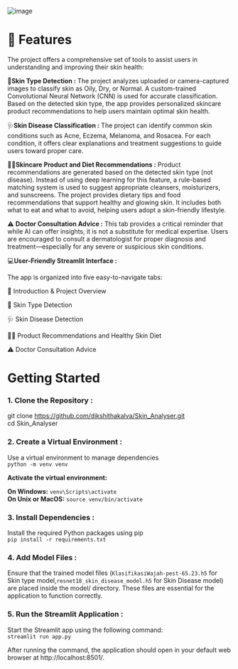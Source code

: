 ![image](https://github.com/user-attachments/assets/a1e0157e-4bfd-4948-b125-43b90e036892)

# 🌟 **Features** <br>

The project offers a comprehensive set of tools to assist users in understanding and improving their skin health:


🧬**Skin Type Detection :**
The project analyzes uploaded or camera-captured images to classify skin as Oily, Dry, or Normal. A custom-trained Convolutional Neural Network (CNN) is used for accurate classification. Based on the detected skin type, the app provides personalized skincare product recommendations to help users maintain optimal skin health.


🩺**Skin Disease Classification :**
The project can identify common skin conditions such as Acne, Eczema, Melanoma, and Rosacea. For each condition, it offers clear explanations and treatment suggestions to guide users toward proper care.


🧴🥗**Skincare Product and Diet Recommendations :**
Product recommendations are generated based on the detected skin type (not disease). Instead of using deep learning for this feature, a rule-based matching system is used to suggest appropriate cleansers, moisturizers, and sunscreens. The project provides dietary tips and food recommendations that support healthy and glowing skin. It includes both what to eat and what to avoid, helping users adopt a skin-friendly lifestyle.


⚠️ **Doctor Consultation Advice :**
This tab provides a critical reminder that while AI can offer insights, it is not a substitute for medical expertise. Users are encouraged to consult a dermatologist for proper diagnosis and treatment—especially for any severe or suspicious skin conditions.


💻**User-Friendly Streamlit Interface :** 

The app is organized into five easy-to-navigate tabs:

🧾 Introduction & Project Overview

🧬 Skin Type Detection

🩺 Skin Disease Detection

🧴🥗 Product Recommendations and  Healthy Skin Diet

⚠️ Doctor Consultation Advice


# **Getting Started** <br>
### **1. Clone the Repository :** <br>
git clone https://github.com/dikshithakalva/Skin_Analyser.git <br>
cd Skin_Analyser

### **2. Create a Virtual Environment :** <br>
Use a virtual environment to manage dependencies <br>
`python -m venv venv` <br>

**Activate the virtual environment:** <br>

**On Windows:** `venv\Scripts\activate` <br>
**On Unix or MacOS:** `source venv/bin/activate` <br>

### **3. Install Dependencies :**
Install the required Python packages using pip <br>
`pip install -r requirements.txt` <br>

### **4. Add Model Files :**
Ensure that the trained model files (`KlasifikasiWajah-pest-65.23.h5` for Skin type model,`resnet18_skin_disease_model.h5` for Skin Disease model) are placed inside the model/ directory. These files are essential for the application to function correctly. <br>

### **5. Run the Streamlit Application :**
Start the Streamlit app using the following command: <br>
`streamlit run app.py`

After running the command, the application should open in your default web browser at http://localhost:8501/.
